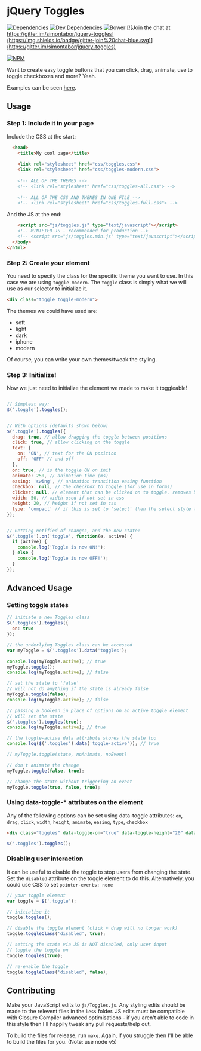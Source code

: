 # jQuery Toggles

[![Dependencies](https://david-dm.org/simontabor/jquery-toggles.svg)](https://david-dm.org/simontabor/jquery-toggles)
[![Dev Dependencies](https://david-dm.org/simontabor/jquery-toggles/dev-status.svg)](https://david-dm.org/simontabor/jquery-toggles)
![Bower](https://img.shields.io/bower/v/jquery-toggles.svg)
[![Join the chat at https://gitter.im/simontabor/jquery-toggles](https://img.shields.io/badge/gitter-join%20chat-blue.svg)](https://gitter.im/simontabor/jquery-toggles)

[![NPM](https://nodei.co/npm/jquery-toggles.png?downloads=true&downloadRank=true&stars=true)](https://www.npmjs.com/package/jquery-toggles)

Want to create easy toggle buttons that you can click, drag, animate, use to toggle checkboxes and more? Yeah.

Examples can be seen [here](http://simontabor.com/toggles/).

## Usage

### Step 1: Include it in your page

Include the CSS at the start:

```html
  <head>
    <title>My cool page</title>
  
    <link rel="stylesheet" href="css/toggles.css">
    <link rel="stylesheet" href="css/toggles-modern.css">
    
    <!-- ALL OF THE THEMES -->
    <!-- <link rel="stylesheet" href="css/toggles-all.css"> -->
    
    <!-- ALL OF THE CSS AND THEMES IN ONE FILE -->
    <!-- <link rel="stylesheet" href="css/toggles-full.css"> -->
```

And the JS at the end:

```html
    <script src="js/toggles.js" type="text/javascript"></script>
    <!-- MINIFIED JS - recommended for production -->
    <!-- <script src="js/toggles.min.js" type="text/javascript"></script> -->
  </body>
</html>
```

### Step 2: Create your element

You need to specify the class for the specific theme you want to use.  In this case we are using `toggle-modern`.  The `toggle` class is simply what we will use as our selector to initialize it.

```html
<div class="toggle toggle-modern">
```

The themes we could have used are:

* soft
* light
* dark
* iphone
* modern

Of course, you can write your own themes/tweak the styling.

### Step 3: Initialize!

Now we just need to initialize the element we made to make it toggleable!

```javascript

// Simplest way:
$('.toggle').toggles();


// With options (defaults shown below)
$('.toggle').toggles({
  drag: true, // allow dragging the toggle between positions
  click: true, // allow clicking on the toggle
  text: {
    on: 'ON', // text for the ON position
    off: 'OFF' // and off
  },
  on: true, // is the toggle ON on init
  animate: 250, // animation time (ms)
  easing: 'swing', // animation transition easing function
  checkbox: null, // the checkbox to toggle (for use in forms)
  clicker: null, // element that can be clicked on to toggle. removes binding from the toggle itself (use nesting)
  width: 50, // width used if not set in css
  height: 20, // height if not set in css
  type: 'compact' // if this is set to 'select' then the select style toggle will be used
});


// Getting notified of changes, and the new state:
$('.toggle').on('toggle', function(e, active) {
  if (active) {
    console.log('Toggle is now ON!');
  } else {
    console.log('Toggle is now OFF!');
  }
});

```

## Advanced Usage

### Setting toggle states

```javascript
// initiate a new Toggles class
$('.toggles').toggles({
  on: true
});

// the underlying Toggles class can be accessed
var myToggle = $('.toggles').data('toggles');

console.log(myToggle.active); // true
myToggle.toggle();
console.log(myToggle.active); // false

// set the state to 'false'
// will not do anything if the state is already false
myToggle.toggle(false);
console.log(myToggle.active); // false

// passing a boolean in place of options on an active toggle element
// will set the state
$('.toggles').toggles(true);
console.log(myToggle.active); // true

// the toggle-active data attribute stores the state too
console.log($('.toggles').data('toggle-active')); // true

// myToggle.toggle(state, noAnimate, noEvent)

// don't animate the change
myToggle.toggle(false, true);

// change the state without triggering an event
myToggle.toggle(true, false, true);
```

### Using data-toggle-\* attributes on the element

Any of the following options can be set using data-toggle attributes: `on`, `drag`, `click`, `width`, `height`, `animate`, `easing`, `type`, `checkbox`
```html
<div class="toggles" data-toggle-on="true" data-toggle-height="20" data-toggle-width="60"></div>
```
```javascript
$('.toggles').toggles();
```

### Disabling user interaction

It can be useful to disable the toggle to stop users from changing the state. Set the `disabled` attribute on the toggle element to do this. Alternatively, you could use CSS to set `pointer-events: none`

```js
// your toggle element
var toggle = $('.toggle');

// initialise it
toggle.toggles();

// disable the toggle element (click + drag will no longer work)
toggle.toggleClass('disabled', true);

// setting the state via JS is NOT disabled, only user input
// toggle the toggle on
toggle.toggles(true);

// re-enable the toggle
toggle.toggleClass('disabled', false);
```

## Contributing

Make your JavaScript edits to `js/Toggles.js`. Any styling edits should be made to the relevent files in the `less` folder. JS edits must be compatible with Closure Compiler advanced optimisations - if you aren't able to code in this style then I'll happily tweak any pull requests/help out.

To build the files for release, run `make`. Again, if you struggle then I'll be able to build the files for you. (Note: use node v5)
